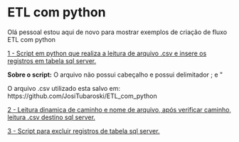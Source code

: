 # ETL com python

Olá pessoal estou aqui de novo para mostrar exemplos de criação de fluxo ETL com python

<div> 
<p><a href="https://github.com/JosiTubaroski/ETL_com_python/blob/main/ETL_Clientes.py">1 - Script em python que realiza a leitura de arquivo .csv e insere os registros em tabela sql server.</a></p>
</div> 

<p><b>Sobre o script:</b> O arquivo não possui cabeçalho e possui delimitador ; e " </p>
O arquivo .csv utilizado esta salvo em: https://github.com/JosiTubaroski/ETL_com_python

<div> 
<p></p>   
<p><a href="https://github.com/JosiTubaroski/ETL_com_python/blob/main/02_Lendo_Diretorio_ArquivoDinamico.py">2 - Leitura dinamica de caminho e nome de arquivo, após verificar caminho, leitura .csv destino sql server.</a></p>
</div> 

<div> 
<p></p>   
<p><a href="https://github.com/JosiTubaroski/ETL_com_python/blob/main/03_Delete_Python_SQL.py">3 - Script para excluir registros de tabela sql server.</a></p>
</div> 
